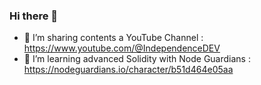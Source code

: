 ### Hi there 👋



- 🔭 I’m sharing contents a YouTube Channel : https://www.youtube.com/@IndependenceDEV
- 🌱 I’m learning advanced Solidity with Node Guardians : https://nodeguardians.io/character/b51d464e05aa

